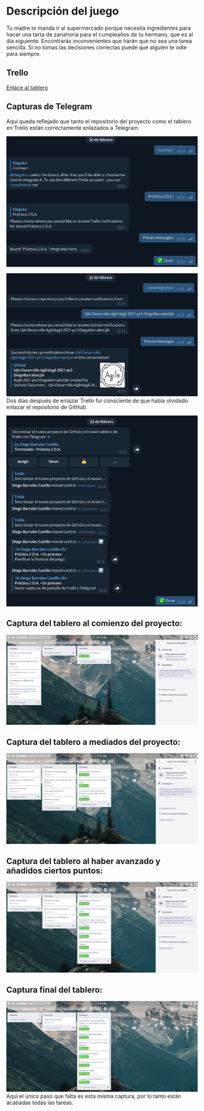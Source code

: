 # Descripción del juego

Tu madre te manda ir al supermercado porque necesita ingredientes para hacer una tarta de
zanahoria para el cumpleaños de tu hermano, que es al día siguiente.
Encontrarás inconvenientes que harán que no sea una tarea sencilla.
Si no tomas las decisiones correctas puede que alguien te odie para siempre.

## Trello

[Enlace al tablero](https://trello.com/b/0IZ2We9v/pr%C3%A1ctica-2-da)

## Capturas de Telegram

Aquí queda reflejado que tanto el repositorio del proyecto como el tablero en Trello están correctamente enlazados a Telegram.

![alt text](games\imagenes\capturas\TELEGRAM\1.png "Tablero enlazado")

![alt text](games\imagenes\capturas\TELEGRAM\2.png "Repositorio enlazado")
Dos días después de enlazar Trello fui consciente de que había olvidado enlazar el repositorio de GitHub.

![alt text](games\imagenes\capturas\TELEGRAM\3.png "Prueba de que todo funciona")


## Captura del tablero al comienzo del proyecto:

![alt text](games\imagenes\capturas\TRELLO\1.png "Tablero al comienzo")

## Captura del tablero a mediados del proyecto:

![alt text](games\imagenes\capturas\TRELLO\2.png "Tablero a mediados")

## Captura del tablero al haber avanzado y añadidos ciertos puntos:

![alt text](games\imagenes\capturas\TRELLO\3.png "Tablero avanzado")

## Captura final del tablero:

![alt text](games\imagenes\capturas\TRELLO\4.png "Tablero al finalizar")
Aquí el único paso que falta es esta misma captura, por lo tanto están acabadas todas las tareas.

